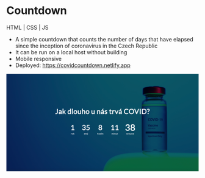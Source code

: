 # Countdown
HTML | CSS | JS
* A simple countdown that counts the number of days that have elapsed since the inception of coronavirus in the Czech Republic
* It can be run on a local host without building
* Mobile responsive
* Deployed: https://covidcountdown.netlify.app


<img src="img/preview.png">

